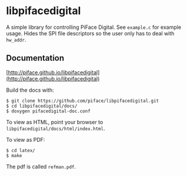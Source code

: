 libpifacedigital
================
A simple library for controlling PiFace Digital. See `example.c` for example
usage. Hides the SPI file descriptors so the user only has to deal with
`hw_addr`.

Documentation
-------------

[http://piface.github.io/libpifacedigital](http://piface.github.io/libpifacedigital)

Build the docs with:

    $ git clone https://github.com/piface/libpifacedigital.git
    $ cd libpifacedigital/docs/
    $ doxygen pifacedigital-doc.conf

To view as HTML, point your browser to `libpifacedigital/docs/html/index.html`.

To view as PDF:

    $ cd latex/
    $ make

The pdf is called `refman.pdf`.

